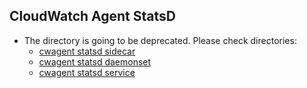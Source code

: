 ## CloudWatch Agent StatsD

* The directory is going to be deprecated. Please check directories:
  * [cwagent statsd sidecar](../../k8s-deployment-manifest-templates/deployment-mode/sidecar/cwagent-statsd)
  * [cwagent statsd daemonset](../../k8s-deployment-manifest-templates/deployment-mode/daemonset/cwagent-statsd)
  * [cwagent statsd service](../../k8s-deployment-manifest-templates/deployment-mode/service/cwagent-statsd)

